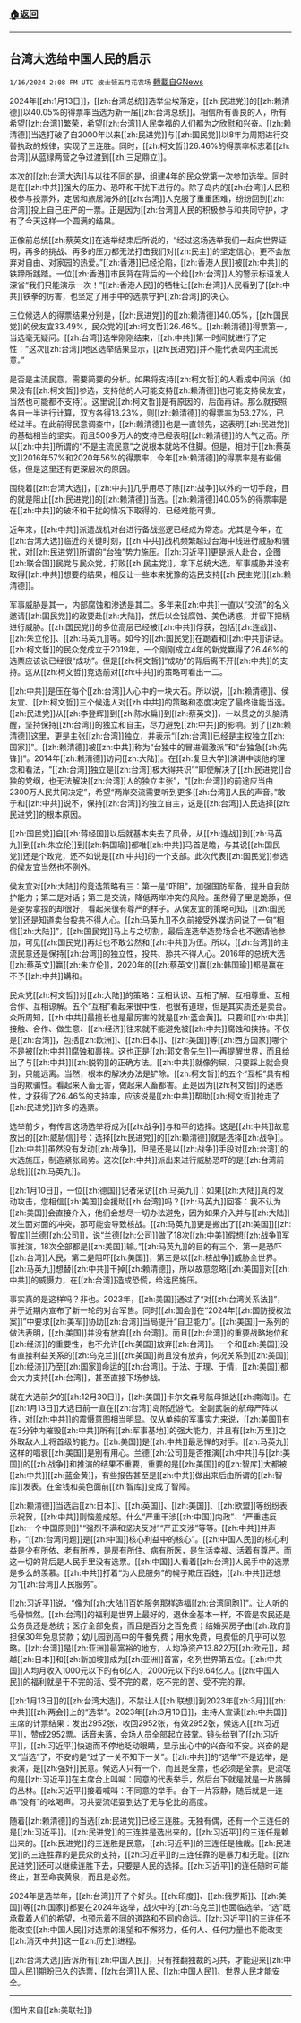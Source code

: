 ###  [:house:返回](README.md)
---


## 台湾大选给中国人民的启示
`1/16/2024 2:08 PM UTC 波士顿五月花农场` [轉載自GNews](https://gnews.org/articles/2225029)

2024年[[zh:1月13日]]，[[zh:台湾总统]]选举尘埃落定，[[zh:民进党]]的[[zh:赖清德]]以40.05%的得票率当选为新一届[[zh:台湾总统]]。相信所有善良的人，所有希望[[zh:台湾]]繁荣，希望[[zh:台湾]]人民幸福的人们都为之欣慰和兴奋。[[zh:赖清德]]当选打破了自2000年以来[[zh:民进党]]与[[zh:国民党]]以8年为周期进行交替执政的规律，实现了三连胜。同时，[[zh:柯文哲]]26.46%的得票率标志着[[zh:台湾]]从蓝绿两营之争过渡到[[zh:三足鼎立]]。

本次的[[zh:台湾大选]]与以往不同的是，组建4年的民众党第一次参加选举。同时是在[[zh:中共]]强大的压力、恐吓和干扰下进行的。除了岛内的[[zh:台湾]]人民积极参与投票外，定居和旅居海外的[[zh:台湾]]人克服了重重困难，纷纷回到[[zh:台湾]]投上自己庄严的一票。正是因为[[zh:台湾]]人民的积极参与和共同守护，才有了今天这样一个圆满的结果。

正像前总统[[zh:蔡英文]]在选举结束后所说的，“经过这场选举我们一起向世界证明，再多的挑战、再多的压力都无法打击我们对[[zh:民主]]的坚定信心，更不会放弃对自由、对家园的热爱。”[[zh:香港]]已经沦陷，[[zh:香港人民]]被[[zh:中共]]的铁蹄所践踏。一位[[zh:香港]]市民背在背后的一个给[[zh:台湾]]人的警示标语发人深省“我们只能演示一次！”[[zh:香港人民]]的牺牲让[[zh:台湾]]人民看到了[[zh:中共]]铁拳的厉害，也坚定了用手中的选票守护[[zh:台湾]]的决心。

三位候选人的得票结果分别是，[[zh:民进党]]的[[zh:赖清德]]40.05%，[[zh:国民党]]的侯友宜33.49%，民众党的[[zh:柯文哲]]26.46%。[[zh:赖清德]]得票第一，当选毫无疑问。[[zh:台湾]]选举刚刚结束，[[zh:中共]]第一时间就进行了定性：“这次[[zh:台湾]]地区选举结果显示，[[zh:民进党]]并不能代表岛内主流民意。”

是否是主流民意，需要简要的分析。如果将支持[[zh:柯文哲]]的人看成中间派（如果没有[[zh:柯文哲]]参选，支持他的人可能支持[[zh:赖清德]]也可能支持侯友宜，当然也可能都不支持）。这里说[[zh:柯文哲]]是有原因的，后面再讲。那么就按照各自一半进行计算，双方各得13.23%，则[[zh:赖清德]]的得票率为53.27%，已经过半。在此前得民意调查中，[[zh:赖清德]]也是一直领先，这表明[[zh:民进党]]的基础相当的坚实。而且500多万人的支持已经表明[[zh:赖清德]]的人气之高。所以[[zh:中共]]所谓的“不是主流民意”之说根本就站不住脚。但是，相对于[[zh:蔡英文]]2016年57%和2020年56%的得票率，今年[[zh:赖清德]]的得票率是有些偏低，但是这里还有更深层次的原因。

围绕着[[zh:台湾大选]]，[[zh:中共]]几乎用尽了除[[zh:战争]]以外的一切手段，目的就是阻止[[zh:民进党]]的[[zh:赖清德]]当选。[[zh:赖清德]]40.05%的得票率是在[[zh:中共]]的破坏和干扰的情况下取得的，已经难能可贵。

近年来，[[zh:中共]]派遣战机对台进行备战巡逻已经成为常态。尤其是今年，在[[zh:台湾大选]]临近的关键时刻，[[zh:中共]]战机频繁越过台海中线进行威胁和骚扰，对[[zh:民进党]]所谓的“台独”势力施压。[[zh:习近平]]更是派人赴台，企图[[zh:联合国]]民党与民众党，打败[[zh:民主党]]，拿下总统大选。军事威胁并没有取得[[zh:中共]]想要的结果，相反让一些本来犹豫的选民支持[[zh:民主党]][[zh:赖清德]]。

军事威胁是其一，内部腐蚀和渗透是其二。多年来[[zh:中共]]一直以“交流”的名义邀请[[zh:国民党]]的政要赴[[zh:大陆]]，然后以金钱腐蚀、美色诱惑，并留下把柄进行威胁。[[zh:国民党]]的多位高层已经被[[zh:中共]]俘获，包括[[zh:连战]]、[[zh:朱立伦]]、[[zh:马英九]]等。如今的[[zh:国民党]]在跪着和[[zh:中共]]讲话。[[zh:柯文哲]]的民众党成立于2019年，一个刚刚成立4年的新党赢得了26.46%的选票应该说已经很“成功”。但是[[zh:柯文哲]]“成功”的背后离不开[[zh:中共]]的支持。这从[[zh:柯文哲]]竞选前对[[zh:中共]]的策略可看出一二。

[[zh:中共]]是压在每个[[zh:台湾]]人心中的一块大石。所以说，[[zh:赖清德]]、侯友宜、[[zh:柯文哲]]三个候选人对[[zh:中共]]的策略和态度决定了最终谁能当选。[[zh:民进党]]从[[zh:李登辉]]到[[zh:陈水扁]]到[[zh:蔡英文]]，一以贯之的头脑清醒，坚持保持[[zh:台湾]]的独立和自主，尽力避免[[zh:中共]]的影响。到了[[zh:赖清德]]这里，更是主张[[zh:台湾]]独立，并表示“[[zh:台湾]]已经是主权独立[[zh:国家]]”。[[zh:赖清德]]被[[zh:中共]]称为“台独中的冒进偏激派”和“台独急[[zh:先锋]]”。2014年[[zh:赖清德]]访问[[zh:大陆]]。在[[zh:复旦大学]]演讲中谈他的理念和看法，“[[zh:台湾]]独立是[[zh:台湾]]极大得共识”“即使解决了[[zh:民进党]]台独的党纲，也无法解决[[zh:台湾]]人的独立主张”，“[[zh:台湾]]的前途应当由2300万人民共同决定”，希望“两岸交流需要听到更多[[zh:台湾]]人民的声音。”敢于和[[zh:中共]]说不，保持[[zh:台湾]]的独立自主，这是[[zh:台湾]]人民选择[[zh:民进党]]的根本原因。

[[zh:国民党]]自[[zh:蒋经国]]以后就基本失去了风骨，从[[zh:连战]]到[[zh:马英九]]到[[zh:朱立伦]]到[[zh:韩国瑜]]都唯[[zh:中共]]马首是瞻，与其说[[zh:国民党]]还是个政党，还不如说是[[zh:中共]]的一个支部。此次代表[[zh:国民党]]参选的侯友宜当然也不例外。

侯友宜对[[zh:大陆]]的竞选策略有三：第一是“吓阻”，加强国防军备，提升自我防护能力；第二是对话；第三是交流，降低两岸冲突的风险。虽然骨子里是跪舔，但是姿势拿捏的却很好，看起来很有尊严的样子。从侯友宜的策略可知，[[zh:国民党]]还是知道卖台投共不得人心。[[zh:马英九]]不久前接受外媒访问说了一句“相信[[zh:大陆]]”，[[zh:国民党]]马上与之切割，最后连选举造势场合也不邀请他参加，可见[[zh:国民党]]再烂也不敢公然和[[zh:中共]]为伍。所以，[[zh:台湾]]的主流民意还是保持[[zh:台湾]]的独立性，投共、舔共不得人心。2016年的总统大选[[zh:蔡英文]]赢[[zh:朱立伦]]，2020年的[[zh:蔡英文]]赢[[zh:韩国瑜]]都是赢在不予[[zh:中共]]媾和。

民众党[[zh:柯文哲]]对[[zh:大陆]]的策略：互相认识、互相了解、互相尊重、互相合作、互相谅解。五个“互相”看起来很中性，也很有道理，但是其实质还是卖台。众所周知，[[zh:中共]]最擅长也是最厉害的就是[[zh:蓝金黄]]。只要和[[zh:中共]]接触、合作、做生意、[[zh:经济]]往来就不能避免被[[zh:中共]]腐蚀和挟持。不仅是[[zh:台湾]]，包括[[zh:欧洲]]、[[zh:日本]]、[[zh:美国]]等[[zh:西方国家]]哪个不是被[[zh:中共]]腐蚀和裹挟。这也正是[[zh:郭文贵先生]]一再提醒世界，而且给出了与[[zh:中共]][[zh:脱钩]]的正确方法。[[zh:中共]]就像狗屎，只要踩上就会臭到，只能远离。当然，根本的解决办法是铲除。[[zh:柯文哲]]的五个“互相”具有相当的欺骗性。看起来人畜无害，做起来人畜都害。正是因为[[zh:柯文哲]]的迷惑性，才获得了26.46%的支持率，应该说是[[zh:中共]]帮助[[zh:柯文哲]]抢走了[[zh:民进党]]许多的选票。

选举前夕，有传言这场选举将成为[[zh:战争]]与和平的选择。这是[[zh:中共]]故意放出的[[zh:威胁信]]号：选择[[zh:民进党]]的[[zh:赖清德]]就是选择[[zh:战争]]。[[zh:中共]]虽然没有发动[[zh:战争]]，但是还是以[[zh:战争]]手段对[[zh:台湾]]的大选施压，制造紧张局势。这次[[zh:中共]]派出来进行威胁恐吓的是[[zh:台湾前总统]][[zh:马英九]]。

[[zh:1月10日]]，一位[[zh:德国]]记者采访[[zh:马英九]]：如果[[zh:大陆]]真的发动攻击，您相信[[zh:美国]]会援助[[zh:台湾]]吗？[[zh:马英九]]回答：我不认为[[zh:美国]]会直接介入，他们会想尽一切办法避免，因为如果介入并与[[zh:大陆]]发生面对面的冲突，那可能会导致核战。[[zh:马英九]]更是搬出了[[zh:美国]][[zh:智库]]兰德[[zh:公司]]，说“兰德[[zh:公司]]做了18次[[zh:中美]]假想[[zh:战争]]军事推演，18次全部都是[[zh:美国]]输。”[[zh:马英九]]的目的有三个，第一是恐吓[[zh:台湾]]人民，第二是阻吓[[zh:美国]]，第三是以[[zh:核战争]]威胁全世界。[[zh:马英九]]想替[[zh:中共]]干掉[[zh:赖清德]]，所以故意忽略[[zh:美国]]对[[zh:中共]]的威慑力，在[[zh:台湾]]造成恐慌，给选民施压。

事实真的是这样吗？非也。2023年，[[zh:美国]]通过了“对[[zh:台湾关系法]]”，并于近期内宣布了新一轮的对台军售。同时[[zh:国会]]在“2024年[[zh:国防授权法案]]”中要求[[zh:美军]]协助[[zh:台湾]]当局提升“自卫能力”。[[zh:美国]]一系列的做法表明，[[zh:美国]]并没有放弃[[zh:台湾]]。而且[[zh:台湾]]的重要战略地位和[[zh:经济]]的重要性，也不允许[[zh:美国]]放弃[[zh:台湾]]。一个和[[zh:美国]]没有直接利益关系的[[zh:乌克兰]][[zh:美国]]尚且没有放弃，何况关系到[[zh:美国]][[zh:经济]]乃至[[zh:国家]]命运的[[zh:台湾]]。于法、于理、于情，[[zh:美国]]都会大力支持[[zh:台湾]]，甚至直接下场参战。

就在大选前夕的[[zh:12月30日]]，[[zh:美国]]卡尔文森号航母抵达[[zh:南海]]。在[[zh:1月13日]]大选日前一直在[[zh:台湾]]岛附近游弋。全副武装的航母严阵以待，对[[zh:中共]]的震慑意图相当明显。仅从单纯的军事实力来说，[[zh:美国]]有在3分钟内摧毁[[zh:中共]]所有[[zh:军事基地]]的强大能力，并且有[[zh:万里]]之外取敌人上将首级的能力。[[zh:美国]]是[[zh:中共]]最忌惮的对手。[[zh:马英九]]这样的唱衰[[zh:美国]]是别有用心。兰德[[zh:公司]]是否推演[[zh:中共]]与[[zh:美国]]的[[zh:战争]]和推演的结果不重要，重要的是[[zh:美国]]的[[zh:智库]]大都被[[zh:中共]][[zh:蓝金黄]]，有些报告甚至是[[zh:中共]]做出来后由所谓的[[zh:智库]]发表。在金钱和美色面前[[zh:智库]]变成了智障。

[[zh:赖清德]]当选后[[zh:日本]]、[[zh:英国]]、[[zh:美国]]、[[zh:欧盟]]等纷纷表示祝贺，[[zh:中共]]则恼羞成怒。什么“严重干涉[[zh:中国]]内政”、“严重违反[[zh:一个中国原则]]”“强烈不满和坚决反对”“严正交涉”等等。[[zh:中共]]并声称，“[[zh:台湾问题]]是[[zh:中国]]核心利益中的核心”。[[zh:中国人民]]的核心利益是少有所依、老有所养，是房有所住、病有所医，是生活幸福、活着有尊严。而这一切的背后是人民手里没有选票。[[zh:中国]]人看着[[zh:台湾]]人民手中的选票是多么的羡慕。[[zh:中共]]打着“为人民服务”的幌子欺压百姓，[[zh:中共]]还想为“[[zh:台湾]]人民服务”。

[[zh:习近平]]说，“像为[[zh:大陆]]百姓服务那样造福[[zh:台湾同胞]]”。让人听的毛骨悚然。[[zh:台湾]]的福利是世界上最好的，退休金基本一样，不管是农民还是公务员还是总统；医疗全部免费，而且是百分之百免费；结婚买房子由[[zh:政府]]担保30年免息贷款；幼儿园到高中的午餐免费；用水免费，电费低的几乎可以忽略。[[zh:台湾]]是[[zh:亚洲]]最富裕的地方，人均净资产13.822万[[zh:欧元]]，超越[[zh:日本]]和[[zh:新加坡]]成为[[zh:亚洲]]首富，名列世界第五位。[[zh:中共国]]人均月收入1000元以下的有6亿人，2000元以下的9.64亿人。[[zh:中国人民]]的福利就是干不完的活、受不完的累，吃不完的苦、受不完的罪。

[[zh:1月13日]]的[[zh:台湾大选]]，不禁让人[[zh:联想]]到2023年[[zh:3月]][[zh:中共]][[zh:两会]]上的“选举”。2023年[[zh:3月10日]]，主持人宣读[[zh:中共国]]主席的计票结果：发出2952张，收回2952张，有效2952张，候选人[[zh:习近平]]，赞成2952票。话音未落，会场人员全部起立鼓掌。镜头给到了[[zh:习近平]]，[[zh:习近平]]快速而不停地眨动眼睛，显示出心中的兴奋和不安。兴奋的是又“当选”了，不安的是“过了一关不知下一关”。[[zh:中共]]的“选举”不是选举，是表演，是[[zh:强奸]]民意。候选人只有一个，而且是全票，也必须是全票。更流氓的是[[zh:习近平]]在主席台上叫喊：同意的代表举手，然后台下就是就是一片胳膊的丛林。[[zh:习近平]]接着喊叫：不同意的举手。台下一片寂静，随后就是一连串“没有”的吆喝声。习共耍流氓耍到达了无与伦比的高度。

随着[[zh:赖清德]]的当选[[zh:民进党]]已经三连胜。无独有偶，还有一个三连任的是[[zh:习近平]]。[[zh:民进党]]的三连胜是选出来的，[[zh:习近平]]的三连任是赖出来的。[[zh:民进党]]的三连胜是民意，[[zh:习近平]]的三连任是独裁。[[zh:民进党]]的三连胜靠的是民众的支持，[[zh:习近平]]的三连任靠的是暴力和无耻。[[zh:民进党]]还可以继续连胜下去，只要是人民的选择。[[zh:习近平]]的连任随时可能终止，甚至命丧黄泉，而且是必然。

2024年是选举年，[[zh:台湾]]开了个好头。[[zh:印度]]、[[zh:俄罗斯]]、[[zh:美国]]等[[zh:国家]]都要在2024年选举，战火中的[[zh:乌克兰]]也面临选举。“选”既承载着人们的希望，也预示着不同的道路和不同的命运。[[zh:习近平]]的三连任不能改变[[zh:中国人民]]对选票的渴望和不懈努力，任何人、任何力量也不能改变[[zh:消灭中共]]这一[[zh:历史]]进程。

[[zh:台湾大选]]告诉所有[[zh:中国人民]]，只有推翻独裁的习共，才能迎来[[zh:中国人民]]期盼已久的选票，[[zh:台湾]]人民、[[zh:中国人民]]、世界人民才能安全。

---
(图片来自[[zh:美联社]])
